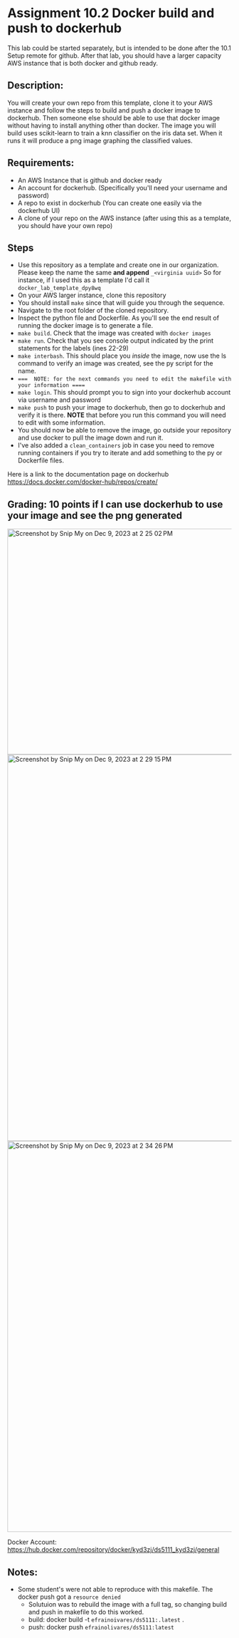 # Assignment 10.2 Docker build and push to dockerhub

This lab could be started separately, but is intended to be done after the 10.1 Setup remote for github.  After that lab, you should have a larger capacity AWS instance that is both docker and github ready.

## Description:
You will create your own repo from this template, clone it to your AWS instance and follow the steps to build and push a docker image to dockerhub.  Then someone else should be able to use that docker image without having to install anything other than docker.
The image you will build uses scikit-learn to train a knn classifier on the iris data set.  When it runs it will produce a png image graphing the classified values.

## Requirements:
* An AWS Instance that is github and docker ready
* An account for dockerhub.  (Specifically you'll need your username and password)
* A repo to exist in dockerhub (You can create one easily via the dockerhub UI)
* A clone of your repo on the AWS instance (after using this as a template, you should have your own repo)

## Steps
* Use this repository as a template and create one in our organization.  Please keep the name the same **and append** `_<virginia uuid>`  So for instance, if I used this as a template I'd call it `docker_lab_template_dpy8wq`
* On your AWS larger instance, clone this repository
* You should install `make` since that will guide you through the sequence.
* Navigate to the root folder of the cloned repository.
* Inspect the python file and Dockerfile.  As you'll see the end result of running the docker image is to generate a file.
* `make build`.  Check that the image was created with `docker images`
* `make run`.  Check that you see console output indicated by the print statements for the labels (ines 22-29)
* `make interbash`. This should place you _inside_ the image, now use the ls command to verify an image was created, see the py script for the name.
* `===  NOTE: for the next commands you need to edit the makefile with your information ====`
* `make login`.  This should prompt you to sign into your dockerhub account via username and password
* `make push` to push your image to dockerhub, then go to dockerhub and verify it is there.  **NOTE** that before you run this command you will need to edit with some information.
* You should now be able to remove the image, go outside your repository and use docker to pull the image down and run it.
* I've also added a `clean_containers` job in case you need to remove running containers if you try to iterate and add something to the py or Dockerfile files.

Here is a link to the documentation page on dockerhub  https://docs.docker.com/docker-hub/repos/create/

## Grading: 10 points if I can use dockerhub to use your image and see the png generated

<img width="507" alt="Screenshot by Snip My on Dec 9, 2023 at 2 25 02 PM" src="https://github.com/DS5111-FALL2023/kyd3zj_D5111_10_2_docker_base/assets/111662645/d469c2f5-de63-438a-b7a8-c37af31b5c67">



<img width="868" alt="Screenshot by Snip My on Dec 9, 2023 at 2 29 15 PM" src="https://github.com/DS5111-FALL2023/kyd3zj_D5111_10_2_docker_base/assets/111662645/c20543ca-aae2-456d-8ddb-9f2715cf35fb">



<img width="878" alt="Screenshot by Snip My on Dec 9, 2023 at 2 34 26 PM" src="https://github.com/DS5111-FALL2023/kyd3zj_D5111_10_2_docker_base/assets/111662645/c6ba9658-5561-42dd-af45-511135ddec09">


Docker Account: https://hub.docker.com/repository/docker/kyd3zj/ds5111_kyd3zj/general

## Notes:
* Some student's were not able to reproduce with this makefile.  The docker push got a `resource denied`
    - Solutuion was to rebuild the image with a full tag, so changing build and push in makefile to do this worked.
    - build: docker build -t `efrainoivares/ds5111:.latest` .
    - push:  docker push `efrainolivares/ds5111:latest`
